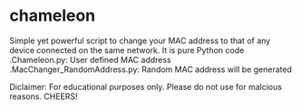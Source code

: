 # chameleon
Simple yet powerful script to change your MAC address to that of any device connected on the same network. It is pure Python code
.Chameleon.py: User defined MAC address
.MacChanger_RandomAddress.py: Random MAC address will be generated

Diclaimer: For educational purposes only. Please do not use for malcious reasons. CHEERS!

